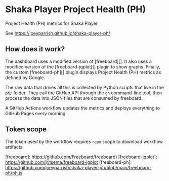 # Shaka Player Project Health (PH)

Project Health (PH) metrics for Shaka Player

See https://joeyparrish.github.io/shaka-player-ph/


## How does it work?

The dashboard uses a modified version of [freeboard][].  It also uses a
modified version of the [freeboard-jqplot][] plugin to show graphs.
Finally, the custom [freeboard-ph][] plugin displays Project Health (PH)
metrics as defined by Google.

The raw data that drives all this is collected by Python scripts that live in
the `ph/` folder.  They call the GitHub API through the `gh` command-line tool,
then process the data into JSON files that are consumed by freeboard.

A GitHub Actions workflow updates the metrics and deploys everything to GitHub
Pages every morning.


## Token scope

The token used by the workflow requires `repo` scope to download workflow
artifacts.


[freeboard]: https://github.com/Freeboard/freeboard)
[freeboard-jqplot]: https://github.com/jritsema/freeboard-jqplot
[freeboard-ph]: https://github.com/joeyparrish/shaka-player-ph/blob/main/freeboard-ph/ph.js
